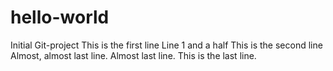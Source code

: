 # hello-world
Initial Git-project
This is the first line
Line 1 and a half
This is the second line
Almost, almost last line.
Almost last line.
This is the last line.
